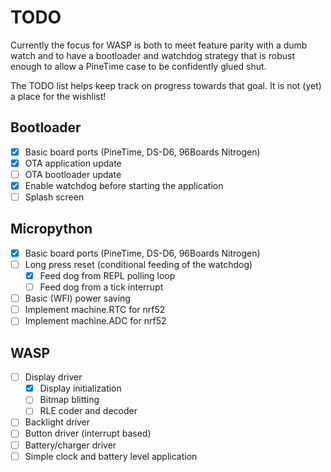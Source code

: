 # TODO

Currently the focus for WASP is both to meet feature parity with a dumb
watch and to have a bootloader and watchdog strategy that is robust enough
to allow a PineTime case to be confidently glued shut.

The TODO list helps keep track on progress towards that goal. It is not
(yet) a place for the wishlist!

## Bootloader

 * [X] Basic board ports (PineTime, DS-D6, 96Boards Nitrogen)
 * [X] OTA application update
 * [ ] OTA bootloader update
 * [X] Enable watchdog before starting the application
 * [ ] Splash screen
  
## Micropython

 * [X] Basic board ports (PineTime, DS-D6, 96Boards Nitrogen)
 * [ ] Long press reset (conditional feeding of the watchdog)
   - [X] Feed dog from REPL polling loop
   - [ ] Feed dog from a tick interrupt
 * [ ] Basic (WFI) power saving
 * [ ] Implement machine.RTC for nrf52
 * [ ] Implement machine.ADC for nrf52
 
## WASP

 * [ ] Display driver
   - [X] Display initialization
   - [ ] Bitmap blitting
   - [ ] RLE coder and decoder
 * [ ] Backlight driver
 * [ ] Button driver (interrupt based)
 * [ ] Battery/charger driver
 * [ ] Simple clock and battery level application
